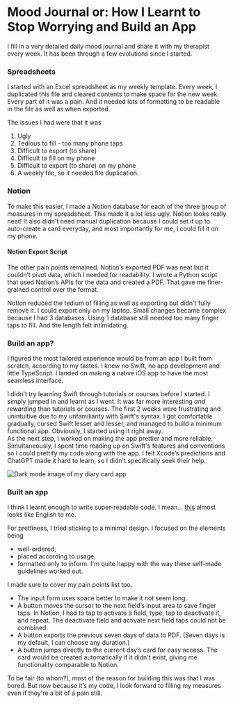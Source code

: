 # Mood Journal or: How I Learnt to Stop Worrying and Build an App

I fill in a very detailed daily mood journal and share it with my therapist every week.
It has been through a few evolutions since I started.

### Spreadsheets

I started with an Excel spreadsheet as my weekly template.
Every week, I duplicated this file and cleared contents to make space for the new week.
Every part of it was a pain. And it needed lots of formatting to be readable in the file as well as when exported.

The issues I had were that it was

1.  Ugly
2.  Tedious to fill - too many phone taps
3.  Difficult to export (to share)
4.  Difficult to fill on my phone
5.  Difficult to export (to share) on my phone
6.  A weekly file, so it needed file duplication.

### Notion

To make this easier, I made a Notion database for each of the three group of measures in my spreadsheet.
This made it a lot less ugly. Notion looks really neat!
It also didn't need manual duplication because I could set it up to auto-create a card everyday,
and most importantly for me, I could fill it on my phone.

#### Notion Export Script

The other pain points remained. Notion’s exported PDF was neat but it couldn’t pivot data, which I needed for readability.
I wrote a Python script that used Notion’s APIs for the data and created a PDF.
That gave me finer-grained control over the format.

Notion reduced the tedium of filling as well as exporting but didn't fully remove it.
I could export only on my laptop.
Small changes became complex because I had 3 databases.
Using 1 database still needed too many finger taps to fill. And the length felt intimidating.

### Build an app?

I figured the most tailored experience would be from an app I built from scratch, according to my tastes.
I knew no Swift, no app development and little TypeScript.
I landed on making a native iOS app to have the most seamless interface.

I didn't try learning Swift through tutorials or courses before I started. I simply jumped in and learnt as I went.
It was far more interesting _and rewarding_ than tutorials or courses.
The first 2 weeks were frustrating and unintuitive due to my unfamiliarity with Swift's syntax.
I got comfortable gradually, cursed Swift lesser and lesser, and managed to build a minimum functional app.
Obviously, I started using it right away.  
As the next step, I worked on making the app prettier and more reliable.
Simultaneously, I spent time reading up on Swift's features and conventions so I could prettify my code along with the app.
I felt Xcode’s predictions and ChatGPT made it hard to learn, so I didn't specifically seek their help.

<img src="/cards_dark.png" alt="Dark mode image of my diary card app" class="crop-bottom crop-left" />

### Built an app

I think I learnt enough to write super-readable code.
I mean... [this](https://github.com/sriram-rao/diarycard/blob/59addf7e733ce8e9f9b826d1fdf0ff466281471e/DiaryCard/Model/Extensions/HtmlExtensions.swift#L120C9-L133C46)
almost looks like English to me.

For prettiness, I tried sticking to a minimal design. I focused on the elements being

- well-ordered,
- placed according to usage,
- formatted only to inform.
  I'm quite happy with the way these self-made guidelines worked out.

I made sure to cover my pain points list too.

- The input form uses space better to make it not seem long.
- A button moves the cursor to the next field’s input area to save finger taps.
  In Notion, I had to tap to activate a field, type, tap to deactivate it, and repeat.
  The deactivate field and activate next field taps could not be combined.
- A button exports the previous seven days of data to PDF. (Seven days is my default, I can choose any duration.)
- A button jumps directly to the current day’s card for easy access.
  The card would be created automatically if it didn't exist, giving me functionality comparable to Notion.

To be fair (to whom?), most of the reason for building this was that I was bored.
But now because it’s my code, I look forward to filling my measures even if they're a bit of a pain still.
